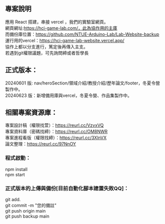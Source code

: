 ## 專案說明
應用 React 搭建，串接 vercel ，我們的實驗室網頁。  
網頁網址:https://hci-game-lab.com/，此為協作用的主庫  
而備份庫位置：https://github.com/NTUE-Arduino-Lab/Lab-Website-backup  
運行用的vercel：https://hci-game-lab-website.vercel.app/  
協作上都以分支進行，篤定後再傳入主支。  
若遇到git權限議題，可先詢問締或者哲學長  

## 正式版本：
20240601 版: nav/heroSection/領域介紹/教授介紹/歷年論文/footer，冬夏令營製作中。  
20240623 版：新增備用庫與vercel，冬夏令營、作品集製作中。  

## 相關專案資源庫：
專案設計稿（權限找萱）：https://reurl.cc/VzvxVQ  
專案資料庫（密碼找締）：https://reurl.cc/OM8NWR  
專案進程看版（權限找締）：https://reurl.cc/3XlnVX  
論文整理：https://reurl.cc/97NnOY  

### 程式啟動：
npm install  
npm start  

### 正式版本的上傳與備份[目前自動化腳本建置失敗QQ]：
git add.  
git commit -m "您的備註"  
git push origin main  
git push backup main  
